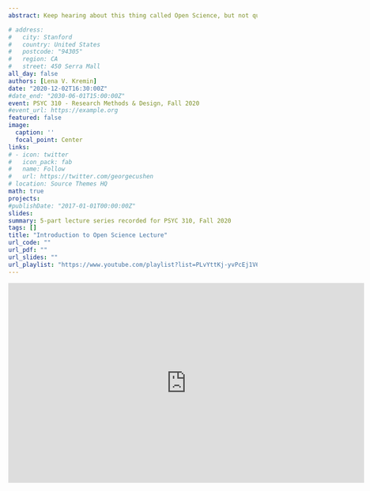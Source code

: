 ```yaml
---
abstract: Keep hearing about this thing called Open Science, but not quite sure what it is or where to get started? In this 5 part lecture series, I introduce Open Science and some of its elements, including publications, sharing materials, collaborations, and self-corrections. If you use these materials in a course, please let me know!

# address:
#   city: Stanford
#   country: United States
#   postcode: "94305"
#   region: CA
#   street: 450 Serra Mall
all_day: false
authors: [Lena V. Kremin]
date: "2020-12-02T16:30:00Z"
#date_end: "2030-06-01T15:00:00Z"
event: PSYC 310 - Research Methods & Design, Fall 2020
#event_url: https://example.org
featured: false
image:
  caption: ''
  focal_point: Center
links:
# - icon: twitter
#   icon_pack: fab
#   name: Follow
#   url: https://twitter.com/georgecushen
# location: Source Themes HQ
math: true
projects:
#publishDate: "2017-01-01T00:00:00Z"
slides: 
summary: 5-part lecture series recorded for PSYC 310, Fall 2020
tags: []
title: "Introduction to Open Science Lecture"
url_code: ""
url_pdf: ""
url_slides: ""
url_playlist: "https://www.youtube.com/playlist?list=PLvYttKj-yvPcEj1V69pHWGFSUi4FdFbLo"
---
```


<iframe width="720" height="405" src="https://www.youtube.com/embed/-0ETiRlV1-o" frameborder="0" allow="accelerometer; autoplay; encrypted-media; gyroscope; picture-in-picture" allowfullscreen></iframe>
